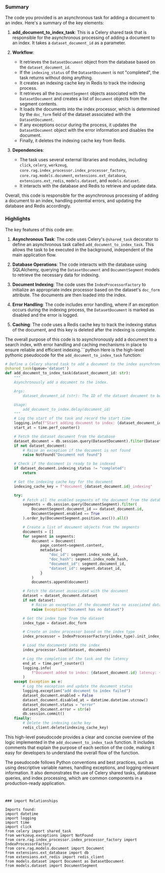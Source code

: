 

### Summary

The code you provided is an asynchronous task for adding a document to an index. Here's a summary of the key elements:

1. **add_document_to_index_task**: This is a Celery shared task that is responsible for the asynchronous processing of adding a document to an index. It takes a `dataset_document_id` as a parameter.

2. **Workflow**:
   - It retrieves the `DatasetDocument` object from the database based on the `dataset_document_id`.
   - If the `indexing_status` of the `DatasetDocument` is not "completed", the task returns without doing anything.
   - It creates an indexing cache key in Redis to track the indexing process.
   - It retrieves all the `DocumentSegment` objects associated with the `DatasetDocument` and creates a list of `Document` objects from the segment contents.
   - It loads the documents into the index processor, which is determined by the `doc_form` field of the dataset associated with the `DatasetDocument`.
   - If any exceptions occur during the process, it updates the `DatasetDocument` object with the error information and disables the document.
   - Finally, it deletes the indexing cache key from Redis.

3. **Dependencies**:
   - The task uses several external libraries and modules, including `click`, `celery`, `werkzeug`, `core.rag.index_processor.index_processor_factory`, `core.rag.models.document`, `extensions.ext_database`, `extensions.ext_redis`, `models.dataset`, and `models.dataset`.
   - It interacts with the database and Redis to retrieve and update data.

Overall, this code is responsible for the asynchronous processing of adding a document to an index, handling potential errors, and updating the database and Redis accordingly.

### Highlights

The key features of this code are:

1. **Asynchronous Task**: The code uses Celery's `@shared_task` decorator to define an asynchronous task called `add_document_to_index_task`. This allows the task to be executed in the background, independent of the main application flow.

2. **Database Operations**: The code interacts with the database using SQLAlchemy, querying the `DatasetDocument` and `DocumentSegment` models to retrieve the necessary data for indexing.

3. **Document Indexing**: The code uses the `IndexProcessorFactory` to initialize an appropriate index processor based on the dataset's `doc_form` attribute. The documents are then loaded into the index.

4. **Error Handling**: The code includes error handling, where if an exception occurs during the indexing process, the `DatasetDocument` is marked as disabled and the error is logged.

5. **Caching**: The code uses a Redis cache key to track the indexing status of the document, and this key is deleted after the indexing is complete.

The overall purpose of this code is to asynchronously add a document to a search index, with error handling and caching mechanisms in place to ensure reliable and efficient indexing.```python
Here is the high-level pythonic pseudocode for the `add_document_to_index_task` function:

```python
# Define a Celery shared task to add a document to the index asynchronously
@shared_task(queue='dataset')
def add_document_to_index_task(dataset_document_id: str):
    """
    Asynchronously add a document to the index.

    Args:
        dataset_document_id (str): The ID of the dataset document to be added to the index.

    Usage:
        add_document_to_index.delay(document_id)
    """
    # Log the start of the task and record the start time
    logging.info(f"Start adding document to index: {dataset_document_id}")
    start_at = time.perf_counter()

    # Fetch the dataset document from the database
    dataset_document = db.session.query(DatasetDocument).filter(DatasetDocument.id == dataset_document_id).first()
    if not dataset_document:
        # Raise an exception if the document is not found
        raise NotFound("Document not found")

    # Check if the document is ready to be indexed
    if dataset_document.indexing_status != "completed":
        return

    # Get the indexing cache key for the document
    indexing_cache_key = f"document_{dataset_document.id}_indexing"

    try:
        # Fetch all the enabled segments of the document from the database
        segments = db.session.query(DocumentSegment).filter(
            DocumentSegment.document_id == dataset_document.id,
            DocumentSegment.enabled == True
        ).order_by(DocumentSegment.position.asc()).all()

        # Create a list of document objects from the segments
        documents = []
        for segment in segments:
            document = Document(
                page_content=segment.content,
                metadata={
                    "doc_id": segment.index_node_id,
                    "doc_hash": segment.index_node_hash,
                    "document_id": segment.document_id,
                    "dataset_id": segment.dataset_id,
                }
            )
            documents.append(document)

        # Fetch the dataset associated with the document
        dataset = dataset_document.dataset
        if not dataset:
            # Raise an exception if the document has no associated dataset
            raise Exception("Document has no dataset")

        # Get the index type from the dataset
        index_type = dataset.doc_form

        # Create an index processor based on the index type
        index_processor = IndexProcessorFactory(index_type).init_index_processor()

        # Load the documents into the index
        index_processor.load(dataset, documents)

        # Log the completion of the task and the latency
        end_at = time.perf_counter()
        logging.info(
            f"Document added to index: {dataset_document.id} latency: {end_at - start_at}"
        )
    except Exception as e:
        # Log the exception and update the document status
        logging.exception("add document to index failed")
        dataset_document.enabled = False
        dataset_document.disabled_at = datetime.datetime.utcnow()
        dataset_document.status = "error"
        dataset_document.error = str(e)
        db.session.commit()
    finally:
        # Delete the indexing cache key
        redis_client.delete(indexing_cache_key)
```

This high-level pseudocode provides a clear and concise overview of the logic implemented in the `add_document_to_index_task` function. It includes comments that explain the purpose of each section of the code, making it easy for developers to understand the overall flow of the function.

The pseudocode follows Python conventions and best practices, such as using descriptive variable names, handling exceptions, and logging relevant information. It also demonstrates the use of Celery shared tasks, database queries, and index processing, which are common components in a production-ready application.
```


### import Relationships

Imports found:
import datetime
import logging
import time
import click
from celery import shared_task
from werkzeug.exceptions import NotFound
from core.rag.index_processor.index_processor_factory import IndexProcessorFactory
from core.rag.models.document import Document
from extensions.ext_database import db
from extensions.ext_redis import redis_client
from models.dataset import Document as DatasetDocument
from models.dataset import DocumentSegment